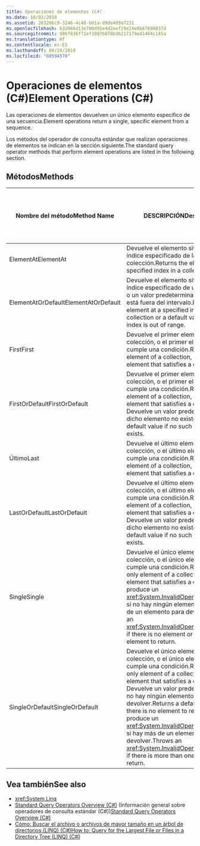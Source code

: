 ```yaml
---
title: Operaciones de elementos (C#)
ms.date: 10/03/2018
ms.assetid: 283206c9-3246-4c48-b01a-d9de409a7231
ms.openlocfilehash: b32066d13e700d95e4d2eef29e24e8b87690037d
ms.sourcegitcommit: 986f836f72ef10876878bd6217174e41464c145a
ms.translationtype: HT
ms.contentlocale: es-ES
ms.lasthandoff: 08/19/2019
ms.locfileid: "69594578"
---
```

# <a name="element-operations-c"></a><span data-ttu-id="b0627-102">Operaciones de elementos (C#)</span><span class="sxs-lookup"><span data-stu-id="b0627-102">Element Operations (C#)</span></span>

<span data-ttu-id="b0627-103">Las operaciones de elementos devuelven un único elemento específico de una secuencia.</span><span class="sxs-lookup"><span data-stu-id="b0627-103">Element operations return a single, specific element from a sequence.</span></span>  
  
 <span data-ttu-id="b0627-104">Los métodos del operador de consulta estándar que realizan operaciones de elementos se indican en la sección siguiente.</span><span class="sxs-lookup"><span data-stu-id="b0627-104">The standard query operator methods that perform element operations are listed in the following section.</span></span>  
  
## <a name="methods"></a><span data-ttu-id="b0627-105">Métodos</span><span class="sxs-lookup"><span data-stu-id="b0627-105">Methods</span></span>  
  
|<span data-ttu-id="b0627-106">Nombre del método</span><span class="sxs-lookup"><span data-stu-id="b0627-106">Method Name</span></span>|<span data-ttu-id="b0627-107">DESCRIPCIÓN</span><span class="sxs-lookup"><span data-stu-id="b0627-107">Description</span></span>|<span data-ttu-id="b0627-108">Sintaxis de la expresión de consulta de C#</span><span class="sxs-lookup"><span data-stu-id="b0627-108">C# Query Expression Syntax</span></span>|<span data-ttu-id="b0627-109">Más información</span><span class="sxs-lookup"><span data-stu-id="b0627-109">More Information</span></span>|  
|-----------------|-----------------|---------------------------------|----------------------|  
|<span data-ttu-id="b0627-110">ElementAt</span><span class="sxs-lookup"><span data-stu-id="b0627-110">ElementAt</span></span>|<span data-ttu-id="b0627-111">Devuelve el elemento situado en un índice especificado de la colección.</span><span class="sxs-lookup"><span data-stu-id="b0627-111">Returns the element at a specified index in a collection.</span></span>|<span data-ttu-id="b0627-112">No es aplicable.</span><span class="sxs-lookup"><span data-stu-id="b0627-112">Not applicable.</span></span>|<xref:System.Linq.Enumerable.ElementAt%2A?displayProperty=nameWithType><br /><br /> <xref:System.Linq.Queryable.ElementAt%2A?displayProperty=nameWithType>|  
|<span data-ttu-id="b0627-113">ElementAtOrDefault</span><span class="sxs-lookup"><span data-stu-id="b0627-113">ElementAtOrDefault</span></span>|<span data-ttu-id="b0627-114">Devuelve el elemento situado en un índice especificado de una colección o un valor predeterminado si el índice está fuera del intervalo.</span><span class="sxs-lookup"><span data-stu-id="b0627-114">Returns the element at a specified index in a collection or a default value if the index is out of range.</span></span>|<span data-ttu-id="b0627-115">No es aplicable.</span><span class="sxs-lookup"><span data-stu-id="b0627-115">Not applicable.</span></span>|<xref:System.Linq.Enumerable.ElementAtOrDefault%2A?displayProperty=nameWithType><br /><br /> <xref:System.Linq.Queryable.ElementAtOrDefault%2A?displayProperty=nameWithType>|  
|<span data-ttu-id="b0627-116">First</span><span class="sxs-lookup"><span data-stu-id="b0627-116">First</span></span>|<span data-ttu-id="b0627-117">Devuelve el primer elemento de una colección, o el primer elemento que cumple una condición.</span><span class="sxs-lookup"><span data-stu-id="b0627-117">Returns the first element of a collection, or the first element that satisfies a condition.</span></span>|<span data-ttu-id="b0627-118">No es aplicable.</span><span class="sxs-lookup"><span data-stu-id="b0627-118">Not applicable.</span></span>|<xref:System.Linq.Enumerable.First%2A?displayProperty=nameWithType><br /><br /> <xref:System.Linq.Queryable.First%2A?displayProperty=nameWithType>|  
|<span data-ttu-id="b0627-119">FirstOrDefault</span><span class="sxs-lookup"><span data-stu-id="b0627-119">FirstOrDefault</span></span>|<span data-ttu-id="b0627-120">Devuelve el primer elemento de una colección, o el primer elemento que cumple una condición.</span><span class="sxs-lookup"><span data-stu-id="b0627-120">Returns the first element of a collection, or the first element that satisfies a condition.</span></span> <span data-ttu-id="b0627-121">Devuelve un valor predeterminado si dicho elemento no existe.</span><span class="sxs-lookup"><span data-stu-id="b0627-121">Returns a default value if no such element exists.</span></span>|<span data-ttu-id="b0627-122">No es aplicable.</span><span class="sxs-lookup"><span data-stu-id="b0627-122">Not applicable.</span></span>|<xref:System.Linq.Enumerable.FirstOrDefault%2A?displayProperty=nameWithType><br /><br /> <xref:System.Linq.Queryable.FirstOrDefault%2A?displayProperty=nameWithType><br /><br /> <xref:System.Linq.Queryable.FirstOrDefault%60%601%28System.Linq.IQueryable%7B%60%600%7D%29?displayProperty=nameWithType>|  
|<span data-ttu-id="b0627-123">Último</span><span class="sxs-lookup"><span data-stu-id="b0627-123">Last</span></span>|<span data-ttu-id="b0627-124">Devuelve el último elemento de una colección, o el último elemento que cumple una condición.</span><span class="sxs-lookup"><span data-stu-id="b0627-124">Returns the last element of a collection, or the last element that satisfies a condition.</span></span>|<span data-ttu-id="b0627-125">No es aplicable.</span><span class="sxs-lookup"><span data-stu-id="b0627-125">Not applicable.</span></span>|<xref:System.Linq.Enumerable.Last%2A?displayProperty=nameWithType><br /><br /> <xref:System.Linq.Queryable.Last%2A?displayProperty=nameWithType>|  
|<span data-ttu-id="b0627-126">LastOrDefault</span><span class="sxs-lookup"><span data-stu-id="b0627-126">LastOrDefault</span></span>|<span data-ttu-id="b0627-127">Devuelve el último elemento de una colección, o el último elemento que cumple una condición.</span><span class="sxs-lookup"><span data-stu-id="b0627-127">Returns the last element of a collection, or the last element that satisfies a condition.</span></span> <span data-ttu-id="b0627-128">Devuelve un valor predeterminado si dicho elemento no existe.</span><span class="sxs-lookup"><span data-stu-id="b0627-128">Returns a default value if no such element exists.</span></span>|<span data-ttu-id="b0627-129">No es aplicable.</span><span class="sxs-lookup"><span data-stu-id="b0627-129">Not applicable.</span></span>|<xref:System.Linq.Enumerable.LastOrDefault%2A?displayProperty=nameWithType><br /><br /> <xref:System.Linq.Queryable.LastOrDefault%2A?displayProperty=nameWithType>|  
|<span data-ttu-id="b0627-130">Single</span><span class="sxs-lookup"><span data-stu-id="b0627-130">Single</span></span>|<span data-ttu-id="b0627-131">Devuelve el único elemento de una colección, o el único elemento que cumple una condición.</span><span class="sxs-lookup"><span data-stu-id="b0627-131">Returns the only element of a collection or the only element that satisfies a condition.</span></span> <span data-ttu-id="b0627-132">Se produce un <xref:System.InvalidOperationException> si no hay ningún elemento o hay más de un elemento para devolver.</span><span class="sxs-lookup"><span data-stu-id="b0627-132">Throws an <xref:System.InvalidOperationException> if there is no element or more than one element to return.</span></span> |<span data-ttu-id="b0627-133">No es aplicable.</span><span class="sxs-lookup"><span data-stu-id="b0627-133">Not applicable.</span></span>|<xref:System.Linq.Enumerable.Single%2A?displayProperty=nameWithType><br /><br /> <xref:System.Linq.Queryable.Single%2A?displayProperty=nameWithType>|  
|<span data-ttu-id="b0627-134">SingleOrDefault</span><span class="sxs-lookup"><span data-stu-id="b0627-134">SingleOrDefault</span></span>|<span data-ttu-id="b0627-135">Devuelve el único elemento de una colección, o el único elemento que cumple una condición.</span><span class="sxs-lookup"><span data-stu-id="b0627-135">Returns the only element of a collection or the only element that satisfies a condition.</span></span> <span data-ttu-id="b0627-136">Devuelve un valor predeterminado si no hay ningún elemento para devolver.</span><span class="sxs-lookup"><span data-stu-id="b0627-136">Returns a default value if there is no element to return.</span></span> <span data-ttu-id="b0627-137">Se produce un <xref:System.InvalidOperationException> si hay más de un elemento para devolver.</span><span class="sxs-lookup"><span data-stu-id="b0627-137">Throws an <xref:System.InvalidOperationException> if there is more than one element to return.</span></span> |<span data-ttu-id="b0627-138">No es aplicable.</span><span class="sxs-lookup"><span data-stu-id="b0627-138">Not applicable.</span></span>|<xref:System.Linq.Enumerable.SingleOrDefault%2A?displayProperty=nameWithType><br /><br /> <xref:System.Linq.Queryable.SingleOrDefault%2A?displayProperty=nameWithType>|  
  
## <a name="see-also"></a><span data-ttu-id="b0627-139">Vea también</span><span class="sxs-lookup"><span data-stu-id="b0627-139">See also</span></span>

- <xref:System.Linq>
- <span data-ttu-id="b0627-140">[Standard Query Operators Overview (C#)](./standard-query-operators-overview.md) (Información general sobre operadores de consulta estándar (C#))</span><span class="sxs-lookup"><span data-stu-id="b0627-140">[Standard Query Operators Overview (C#)](./standard-query-operators-overview.md)</span></span>
- [<span data-ttu-id="b0627-141">Cómo: Buscar el archivo o archivos de mayor tamaño en un árbol de directorios (LINQ) (C#)</span><span class="sxs-lookup"><span data-stu-id="b0627-141">How to: Query for the Largest File or Files in a Directory Tree (LINQ) (C#)</span></span>](./how-to-query-for-the-largest-file-or-files-in-a-directory-tree-linq.md)
